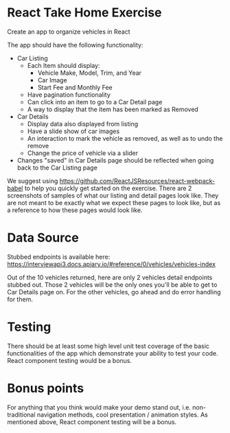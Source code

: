 # React Take Home Exercise

Create an app to organize vehicles in React

The app should have the following functionality:
* Car Listing
  * Each Item should display:
    * Vehicle Make, Model, Trim, and Year
    * Car Image
    * Start Fee and Monthly Fee
  * Have pagination functionality
  * Can click into an item to go to a Car Detail page
  * A way to display that the item has been marked as Removed
* Car Details
  * Display data also displayed from listing
  * Have a slide show of car images
  * An interaction to mark the vehicle as removed, as well as to undo the remove
  * Change the price of vehicle via a slider
* Changes "saved" in Car Details page should be reflected when going back to the Car Listing page

We suggest using https://github.com/ReactJSResources/react-webpack-babel to help you quickly get started on the exercise.
There are 2 screenshots of samples of what our listing and detail pages look like.  They are not meant
to be exactly what we expect these pages to look like, but as a reference to how these pages would look like.

# Data Source
Stubbed endpoints is available here:
https://interviewapi3.docs.apiary.io/#reference/0/vehicles/vehicles-index

Out of the 10 vehicles returned, here are only 2 vehicles detail endpoints stubbed out.  Those 2 vehicles will be the only ones you'll be able
to get to Car Details page on.  For the other vehicles, go ahead and do error handling for them.

# Testing
There should be at least some high level unit test coverage of the basic functionalities of the app which demonstrate your ability to test your code.
React component testing would be a bonus.

# Bonus points
For anything that you think would make your demo stand out, i.e. non-traditional navigation methods, cool presentation / animation styles.
As mentioned above, React component testing will be a bonus.